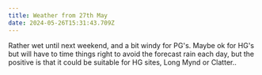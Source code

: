 ```yaml
---
title: Weather from 27th May
date: 2024-05-26T15:31:43.709Z
---
```

Rather wet until next weekend, and a bit windy for PG's.  Maybe ok for HG's but will have to time things right to avoid the forecast rain each day, but the positive is that it could be suitable for HG sites, Long Mynd or Clatter..